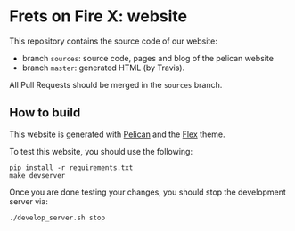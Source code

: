 Frets on Fire X: website
========================

This repository contains the source code of our website:

- branch ``sources``: source code, pages and blog of the pelican website
- branch ``master``: generated HTML (by Travis).


All Pull Requests should be merged in the ``sources`` branch.


How to build
------------

This website is generated with [Pelican](https://blog.getpelican.com/) and the [Flex](http://flex.alxd.me) theme.

To test this website, you should use the following:

    pip install -r requirements.txt
    make devserver

Once you are done testing your changes, you should stop the development server via:

    ./develop_server.sh stop

